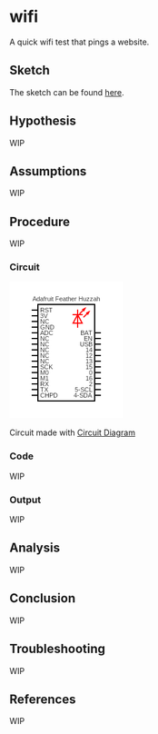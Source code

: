 # wifi

A quick wifi test that pings a website.

## Sketch

The sketch can be found [here](https://github.com/nicholaswilde/solar-battery-charger/tree/main/test/wifi).

## Hypothesis

WIP

## Assumptions

WIP

## Procedure

WIP

### Circuit

![](../assets/images/circuit-blink.png)

Circuit made with [Circuit Diagram](https://www.circuit-diagram.org/)

### Code

WIP

### Output

WIP

## Analysis

WIP

## Conclusion

WIP

## Troubleshooting

WIP

## References

WIP

